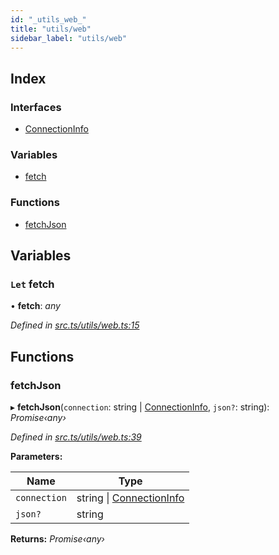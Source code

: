 ```yaml
---
id: "_utils_web_"
title: "utils/web"
sidebar_label: "utils/web"
---
```


## Index

### Interfaces

* [ConnectionInfo](../interfaces/_utils_web_.connectioninfo.md)

### Variables

* [fetch](_utils_web_.md#let-fetch)

### Functions

* [fetchJson](_utils_web_.md#fetchjson)

## Variables

### `Let` fetch

• **fetch**: *any*

*Defined in [src.ts/utils/web.ts:15](https://github.com/nearprotocol/nearlib/blob/fe97eb6/src.ts/utils/web.ts#L15)*

## Functions

###  fetchJson

▸ **fetchJson**(`connection`: string | [ConnectionInfo](../interfaces/_utils_web_.connectioninfo.md), `json?`: string): *Promise‹any›*

*Defined in [src.ts/utils/web.ts:39](https://github.com/nearprotocol/nearlib/blob/fe97eb6/src.ts/utils/web.ts#L39)*

**Parameters:**

Name | Type |
------ | ------ |
`connection` | string &#124; [ConnectionInfo](../interfaces/_utils_web_.connectioninfo.md) |
`json?` | string |

**Returns:** *Promise‹any›*
